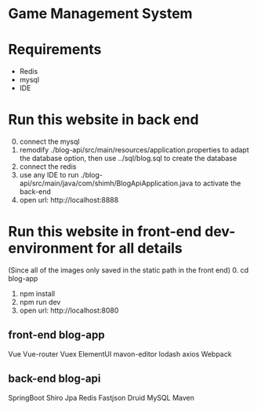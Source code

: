 # Game Management System

# Requirements
* Redis
* mysql
* IDE

# Run this website in back end
0. connect the mysql
1. remodify ./blog-api/src/main/resources/application.properties to adapt the database option, then use ../sql/blog.sql to create the database
2. connect the redis
3. use any IDE to run ./blog-api/src/main/java/com/shimh/BlogApiApplication.java to activate the back-end
4. open url: http://localhost:8888

# Run this website in front-end dev-environment for all details
(Since all of the images only saved in the static path in the front end)
0. cd blog-app
1. npm install
2. npm run dev
3. open url: http://localhost:8080


## front-end blog-app
Vue
Vue-router
Vuex
ElementUI
mavon-editor
lodash
axios
Webpack
## back-end blog-api
SpringBoot
Shiro
Jpa
Redis
Fastjson
Druid
MySQL
Maven

